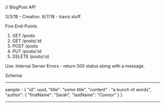 // BlogPost API

3/3/18 - Creation.
6/7/18 - travis stuff

Five End-Points
 1. GET  /posts
 2. GET  /posts/:id
 3. POST /posts
 4. PUT  /posts/:id
 5. DELETE /posts/:id
 
 Use:
 	Internal Server Errors - return 500 status along with a message.

Schema:
  __________________________________________________
  sample -
  	{
     	  "id": uuid,
	  "title": "some title",
	  "content" : "a bunch of words",
	  "author": {
		"firstName": "Sarah",
		"lastName": "Connor"
	  	    }
	}
   __________________________________________________







